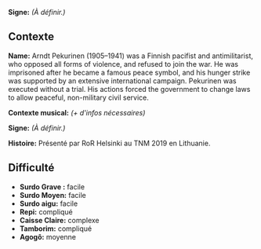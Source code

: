 **Signe:** *(À définir.)*

## Contexte

**Name:** Arndt Pekurinen (1905–1941) was a Finnish pacifist and antimilitarist,
who opposed all forms of violence, and refused to join the war. He was
imprisoned after he became a famous peace symbol, and his hunger strike was
supported by an extensive international campaign. Pekurinen was executed without
a trial. His actions forced the government to change laws to allow peaceful,
non-military civil service.

**Contexte musical:** *(+ d'infos nécessaires)*

**Signe:** *(À définir.)*

**Histoire:** Présenté par RoR Helsinki au TNM 2019 en Lithuanie.

## Difficulté

* **Surdo Grave :** facile
* **Surdo Moyen:** facile
* **Surdo aigu:** facile
* **Repi:** compliqué
* **Caisse Claire:** complexe
* **Tamborim:** compliqué
* **Agogô:** moyenne
